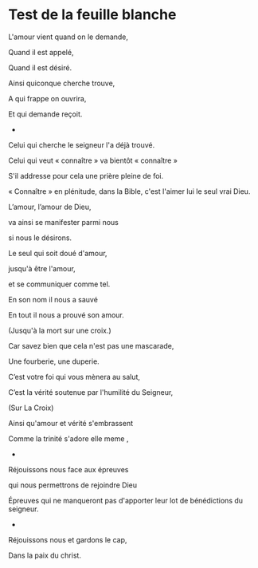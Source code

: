 # Test de la feuille blanche

L'amour vient quand on le demande,

Quand il est appelé,

Quand il est désiré.

Ainsi quiconque cherche trouve,

A qui frappe on ouvrira,

Et qui demande reçoit.

-

Celui qui cherche le seigneur l'a déjà trouvé.

Celui qui veut « connaître » va bientôt « connaître »

S'il addresse pour cela une prière pleine de foi.

« Connaître » en plénitude, dans la Bible,
 c'est l'aimer lui le seul vrai Dieu.

L’amour, l’amour de Dieu,

va ainsi se manifester parmi nous

si nous le désirons.

Le seul qui soit doué d'amour,

jusqu'à être l'amour,

et se communiquer comme tel.

En son nom il nous a sauvé

En tout il nous a prouvé son amour.

(Jusqu'à la mort sur une croix.)

Car savez bien que cela n'est pas une mascarade,

Une fourberie, une duperie.

C’est votre foi qui vous mènera au salut,

C’est la vérité soutenue par l'humilité du Seigneur,

(Sur La Croix)

Ainsi qu'amour et vérité s'embrassent

Comme la trinité s'adore elle meme ,

-

Réjouissons nous face aux épreuves

qui nous permettrons de rejoindre Dieu

Épreuves qui ne manqueront pas d'apporter leur lot de bénédictions du seigneur.

-

Réjouissons nous et gardons le cap,

Dans la paix du christ.
